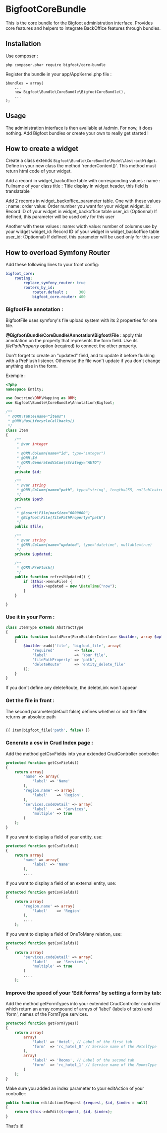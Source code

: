 BigfootCoreBundle
=================

This is the core bundle for the Bigfoot administration interface.
Provides core features and helpers to integrate BackOffice features through bundles.

Installation
------------

Use composer :

    php composer.phar require bigfoot/core-bundle

Register the bundle in your app/AppKernel.php file :

    $bundles = array(
        ...
        new Bigfoot\Bundle\CoreBundle\BigfootCoreBundle(),
        ...
    );

Usage
-----

The administration interface is then available at /admin. For now, it does nothing. Add Bigfoot bundles or create your own to really get started !


How to create a widget
---------------

Create a class extends `Bigfoot\Bundle\CoreBundle\Model\AbstractWidget`.
Define in your new class the method 'renderContent()'. This method must return html code of your widget.

Add a record in widget_backoffice table with corresponding values :
  name : Fullname of your class
  title : Title display in widget header, this field is translatable

Add 2 records in widget_backoffice_parameter table.
One with these values :
  name: order
  value: Order number you want for your widget
  widget_id: Record ID of your widget in widget_backoffice table
  user_id: (Optionnal) If defined, this parameter will be used only for this user

Another with these values :
  name: width
  value: number of columns use by your widget
  widget_id: Record ID of your widget in widget_backoffice table
  user_id: (Optionnal) If defined, this parameter will be used only for this user

How to overload Symfony Router
---------------

Add these following lines to your front config:

```yml
bigfoot_core:
    routing:
        replace_symfony_router: true
        routers_by_id:
            router.default :     300
            bigfoot_core.router: 400
```

### BigfootFile annotation :
BigfootFile uses symfony's file upload system with its 2 properties for one file.

**@Bigfoot\Bundle\CoreBundle\Annotation\Bigfoot\File** : apply this annotation on the property that represents the form field. Use its *filePathProperty* option (required) to connect the other property.

Don't forget to create an "updated" field, and to update it before flushing with a PreFlush listener. Otherwise the file won't update if you don't change anything else in the form.

Exemple :

``` php
<?php
namespace Entity;

use Doctrine\ORM\Mapping as ORM;
use Bigfoot\Bundle\CoreBundle\Annotation\Bigfoot;

/**
 * @ORM\Table(name="items")
 * @ORM\HasLifecycleCallbacks()
 */
class Item
{
    /**
     * @var integer
     *
     * @ORM\Column(name="id", type="integer")
     * @ORM\Id
     * @ORM\GeneratedValue(strategy="AUTO")
     */
    private $id;

    /**
     * @var string
     * @ORM\Column(name="path", type="string", length=255, nullable=true)
     */
    private $path

    /**
     * @Assert\File(maxSize="6000000")
     * @Bigfoot\File(filePathProperty="path")
     */
    public $file;

    /**
     * @var string
     * @ORM\Column(name="updated", type="datetime", nullable=true)
     */
    private $updated;

    /**
     * @ORM\PreFlush()
     */
    public function refreshUpdated() {
        if ($this->menuFile) {
            $this->updated = new \DateTime("now");
        }
    }

}
```

### Use it in your Form :

``` php
class ItemType extends AbstractType
{
    public function buildForm(FormBuilderInterface $builder, array $options)
    {
        $builder->add('file', 'bigfoot_file', array(
            'required'         => false,
            'label'            => 'Your file',
            'filePathProperty' => 'path',
            'deleteRoute'      => 'entity_delete_file'
        ));
    }
}
```

If you don't define any deleteRoute, the deleteLink won't appear

### Get the file in front :

The second parameter(default false) defines whether or not the filter returns an absolute path

```php

{{ item|bigfoot_file('path', false) }}

```

### Generate a csv in Crud Index page :

Add the method getCsvFields into your extended CrudController controller:

``` php
protected function getCsvFields()
{
    return array(
        'name' => array(
            'label' => 'Name'
        ),
        'region.name' => array(
            'label'    => 'Region',
        ),
        'services.codeDetail' => array(
            'label'    => 'Services',
            'multiple' => true
        )
    );
}
```

If you want to display a field of your entity, use:

``` php
protected function getCsvFields()
{
    return array(
        'name' => array(
            'label' => 'Name'
        ),
        ....
```

If you want to display a field of an external entity, use:

``` php
protected function getCsvFields()
{
    return array(
        'region.name' => array(
            'label'    => 'Region'
        ),
        ....
    );
```

If you want to display a field of OneToMany relation, use:

``` php
protected function getCsvFields()
{
    return array(
        'services.codeDetail' => array(
            'label'    => 'Services',
            'multiple' => true
        )
        ....
    );
```

### Improve the speed of your 'Edit forms' by setting a form by tab:

Add the method getFormTypes into your extended CrudController controller which return an array compound of arrays of 'label' (labels of tabs) and 'form', names of the FormType services.

``` php
protected function getFormTypes()
{
    return array(
        array(
            'label' => 'Hotel', // Label of the first tab
            'form'  => 'rc_hotel_0' // Service name of the HotelType
        ),
        array(
            'label' => 'Rooms', // Label of the second tab
            'form'  => 'rc_hotel_1' // Service name of the RoomsType
        )
    );
}
```

Make sure you added an index parameter to your editAction of your controller:

``` php
public function editAction(Request $request, $id, $index = null)
{
    return $this->doEdit($request, $id, $index);
}
```

That's it!
